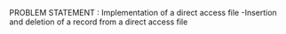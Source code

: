 PROBLEM STATEMENT :
Implementation of a direct access file -Insertion and deletion of a record from a direct access
file
